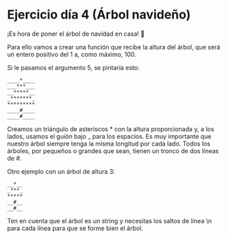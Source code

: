 # Ejercicio día 4 (Árbol navideño)  

¡Es hora de poner el árbol de navidad en casa! 🎄

Para ello vamos a crear una función que recibe la altura del árbol, que será un entero positivo del 1 a, como máximo, 100.

Si le pasamos el argumento 5, se pintaría esto:

`____*____`  
`___***___`  
`__*****__`  
`_*******_`  
`*********`  
`____#____`  
`____#____`  

Creamos un triángulo de asteríscos \* con la altura proporcionada y, a los lados, usamos el guión bajo _ para los espacios. Es muy importante que nuestro árbol siempre tenga la misma longitud por cada lado.
Todos los árboles, por pequeños o grandes que sean, tienen un tronco de dos líneas de #.  

Otro ejemplo con un árbol de altura 3:

`__*__`  
`_***_`  
`*****`  
`__#__`  
`__#__`  

Ten en cuenta que el árbol es un string y necesitas los saltos de línea \n para cada línea para que se forme bien el árbol.